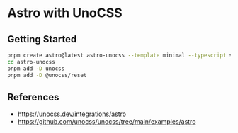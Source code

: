 # Astro with UnoCSS

## Getting Started

```sh
pnpm create astro@latest astro-unocss --template minimal --typescript strict --install --git
cd astro-unocss
pnpm add -D unocss
pnpm add -D @unocss/reset

```

## References

- https://unocss.dev/integrations/astro
- https://github.com/unocss/unocss/tree/main/examples/astro
